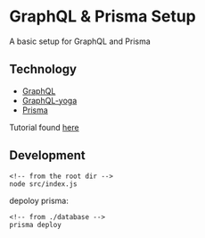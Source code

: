 # GraphQL & Prisma Setup

A basic setup for GraphQL and Prisma

## Technology

* [GraphQL](https://graphql.org/learn/)
* [GraphQL-yoga](https://github.com/prisma/graphql-yoga)
* [Prisma](https://www.prisma.io/)

Tutorial found [here](https://www.howtographql.com/)

## Development

```
<!-- from the root dir -->
node src/index.js
```

depoloy prisma:

```
<!-- from ./database -->
prisma deploy
```